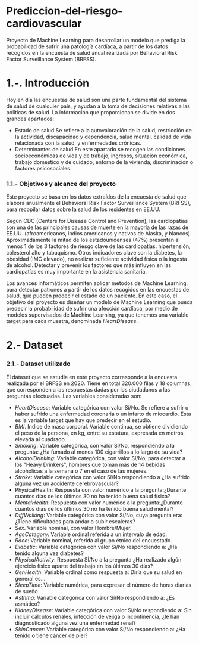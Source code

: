 # Prediccion-del-riesgo-cardiovascular
Proyecto de Machine Learning para desarrollar un modelo que prediga la probabilidad de sufrir una patología cardíaca, a partir de los datos recogidos en la encuesta de salud anual realizada por Behavioral Risk Factor Surveillance System (BRFSS).

# 1.-. Introducción

Hoy en día las encuestas de salud son una parte fundamental del sistema de salud de cualquier país, y ayudan a la toma de decisiones relativas a las políticas de salud. La información que proporcionan se divide en dos grandes apartados:
- Estado de salud
Se refiere a la autovaloración de la salud, restricción de la actividad, discapacidad y dependencia, salud mental, calidad de vida relacionada con la salud, y enfermedades crónicas.
- Determinantes de salud
En este apartado se recogen las condiciones socioeconómicas de vida y de trabajo, ingresos, situación económica, trabajo doméstico y de cuidado, entorno de la vivienda, discriminación o factores psicosociales. 

### 1.1.- Objetivos y alcance del proyecto

Este proyecto se basa en los datos extraídos de la encuesta de salud que elabora anualmente el Behavioral Risk Factor Surveillance System (BRFSS), para recopilar datos sobre la salud de los residentes en EE.UU.

Según  CDC (Centers for Disease Control and Prevention), las cardiopatías son una de las principales causas de muerte en la mayoría de las razas de EE.UU. (afroamericanos, indios americanos y nativos de Alaska, y blancos). Aproximadamente la mitad de los estadounidenses (47%) presentan al menos 1 de los 3 factores de riesgo clave de las cardiopatías: hipertensión, colesterol alto y tabaquismo. Otros indicadores clave son la diabetes, la obesidad (IMC elevado), no realizar suficiente actividad física o la ingesta de alcohol. Detectar y prevenir los factores que más influyen en las cardiopatías es muy importante en la asistencia sanitaria. 

Los avances informáticos permiten aplicar métodos de Machine Learning, para detectar patrones a partir de los datos recogidos en las encuestas de salud, que pueden predecir el estado de un paciente. En este caso, el objetivo del proyecto es diseñar un modelo de Machine Learning que pueda predecir la probabilidad de sufrir una afección cardíaca, por medio de modelos supervisados de Machine Learning, ya que tenemos una variable target para cada muestra, denominada *HeartDisease*.

# 2.- Dataset

### 2.1.- Dataset utilizado

El dataset que se estudia en este proyecto corresponde a la encuesta realizada por el BRFSS en 2020. Tiene en total 320.000 filas y 18 columnas, que corresponden a las respuestas dadas por los ciudadanos a las preguntas efectuadas. Las variables consideradas son:
- *HeartDisease*: Variable categórica con valor Sí/No. Se refiere a sufrir o haber sufrido una enfermedad coronaria o un infarto de miocardio. Esta es la variable target que hay que predecir en el estudio.
- *BMI*. Indice de masa corporal. Variable continua, se obtiene dividiendo el peso de la persona, en kg, entre su estatura, expresada en metros, elevada al cuadrado. 
- *Smoking*: Variable categórica, con valor Sí/No, respondiendo a la pregunta: ¿Ha fumado al menos 100 cigarrillos a lo largo de su vida?
- *AlcoholDrinking*: Variable categórica, con valor Sí/No, para detectar a los "Heavy Drinkers", hombres que toman más de 14 bebidas alcohólicas a la semana o 7 en el caso de las mujeres.
- *Stroke*: Variable categórica con valor Sí/No respondiendo a ¿Ha sufrido alguna vez un accidente cerebrovascular?
- PhysicalHealth: Respuesta con valor numérico a la pregunta:¿Durante cuantos días de los últimos 30 no ha tenido buena salud física?
- *MentalHealth*: Respuesta con valor numérico a la pregunta:¿Durante cuantos días de los últimos 30 no ha tenido buena salud mental?
- *DiffWalking*: Variable categórica con valor Sí/No, cuya pregunta era: ¿Tiene dificultades para andar o subir escaleras?
- *Sex*. Variable nominal, con valor Hombre/Mujer.
- *AgeCategory*: Variable ordinal referida a un intervalo de edad.
- *Race*: Variable nominal, referida al grupo étnico del encuestado.
- *Diabetic*: Variable categórica con valor Sí/No respondiendo a: ¿Ha tenido alguna vez diabetes?
- *PhysicalActivity*: Respuesta SÍ/No a la pregunta ¿Ha realizado algún ejercicio físico aparte del trabajo en los últimos 30 días?
- *GenHealth*: Variable ordinal como respuesta a: Diría que su salud en general es... 
- *SleepTime*: Variable numérica, para expresar el número de horas diarias de sueño
- *Asthma*: Variable categórica con valor Sí/No respondiendo a: ¿Es asmático?
- *KidneyDisease*: Variable categórica con valor Sí/No respondiendo a: Sin incluir cálculos renales, infección de vejiga o incontinencia, ¿le han diagnosticado alguna vez una enfermedad renal?
- *SkinCancer*: Variable categórica con valor Sí/No respondiendo a: ¿Ha tenido o tiene cáncer de piel?
